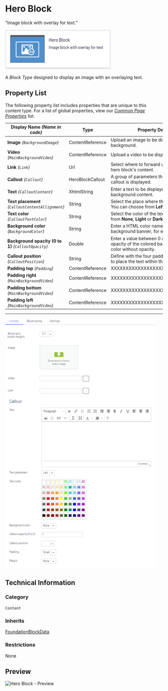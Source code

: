 # Hero Block
"Image block with overlay for text."

![Hero Block](Screenshots/Hero%20Block%20-%20icon.png)

A *Block Type* designed to display an image with an overlaying text.

## Property List
The following property list includes properties that are unique to this content type. For a list of global properties, view our [*Common Page Properties*](../../Common%20Page%20Properties.md) list.

Display Name *(Name in code)* | Type | Property Description
--------------|------|---------------
**Image** *(`BackgroundImage`)* | ContentReference | Upload an image to be displayed as background.
**Video** *(`MainBackgroundVideo`)* | ContentReference | Upload a video to be displayed as background.
**Link** *(`Link`)* | Url | Select where to forward users clicking on the hero block's content.
**Callout** *(`Callout`)* | HeroBlockCallout | A group of parameters that defines how the callout is displayed.
**Text** *(`CalloutContent`)* | XhtmlString | Enter a text to be displayed in front of the background content.
**Text placement** *(`CalloutContentAllignment`)* | String | Select the place where the text is displayed. You can choose from **Left**, **Right** or **Center**. 
**Text color** *(`CalloutTextColor`)* | String | Select the color of the text. You can choose from **None**, **Light** or **Dark**.
**Background color** *(`BackgroundColor`)* | String | Enter a HTML color name of the content text's background banner, for example *darkorange*. 
**Background opacity (0 to 1)** *(`CalloutOpacity`)* | Double | Enter a value between 0 and 1 to define the opacity of the colored banner, while 1 is full color without opacity.
**Callout position** *(`CalloutPosition`)* | String | Define with the four padding parameters where to place the text within the banner.
**Padding top** *(`Padding`)* | ContentReference | XXXXXXXXXXXXXXXXXXXX
**Padding right** *(`MainBackgroundVideo`)* | ContentReference | XXXXXXXXXXXXXXXXXXXXXXXXX
**Padding bottom** *(`MainBackgroundVideo`)* | ContentReference | XXXXXXXXXXXXXXXXXXXXXXXXXXXXXXXXX
**Padding left** *(`MainBackgroundVideo`)* | ContentReference | XXXXXXXXXXXXXXXXXXXXXXXXXXXXXXXXX



** **
![Hero Block - Content tab](Screenshots/Hero%20Block%20-%20Content%20tab.png)

## Technical Information

### Category
`Content`

### Inherits
[FoundationBlockData](#)

### Restrictions
None

## Preview
![Hero Block - Preview](Screenshots/Hero20Block%20-%20Preview.png)



